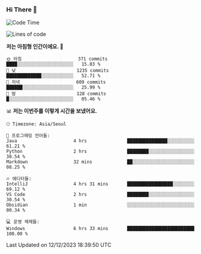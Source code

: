 ### Hi There 👋


<!---
- 👋 Hi, I’m @muyaaho
- 👀 I’m interested in ...
- 🌱 I’m currently learning ...
- 💞️ I’m looking to collaborate on ...
- 📫 How to reach me ...
--->
<!--- plz
muyaaho/muyaaho is a ✨ special ✨ repository because its `README.md` (this file) appears on your GitHub profile.
You can click the Preview link to take a look at your changes.
<a href="https://hits.seeyoufarm.com"><img src="https://hits.seeyoufarm.com/api/count/incr/badge.svg?url=https%3A%2F%2Fgithub.com%2Fejaman&count_bg=%23000000&title_bg=%23000000&icon=github.svg&icon_color=%23FFFFFF&title=Github&edge_flat=true"/></a>
   --->
   
<!--START_SECTION:waka-->
![Code Time](http://img.shields.io/badge/Code%20Time-315%20hrs%2018%20mins-blue)

![Lines of code](https://img.shields.io/badge/%EC%A0%80%EB%8A%94%20%EC%97%AC%ED%83%9C%EA%B9%8C%EC%A7%80%20-694.9%20thousand%20%EC%A4%84%EC%9D%98%20%EC%BD%94%EB%93%9C%EB%A5%BC%20%EC%9E%91%EC%84%B1%ED%96%88%EC%96%B4%EC%9A%94.-blue)

**저는 아침형 인간이에요. 🐤** 

```text
🌞 아침                     371 commits         ████░░░░░░░░░░░░░░░░░░░░░   15.83 % 
🌆 낮　                     1235 commits        █████████████░░░░░░░░░░░░   52.71 % 
🌃 저녁                     609 commits         ██████░░░░░░░░░░░░░░░░░░░   25.99 % 
🌙 밤　                     128 commits         █░░░░░░░░░░░░░░░░░░░░░░░░   05.46 % 
```


📊 **저는 이번주를 이렇게 시간을 보냈어요.** 

```text
🕑︎ Timezone: Asia/Seoul

💬 프로그래밍 언어들: 
Java                     4 hrs               ███████████████░░░░░░░░░░   61.21 % 
Python                   2 hrs               ████████░░░░░░░░░░░░░░░░░   30.54 % 
Markdown                 32 mins             ██░░░░░░░░░░░░░░░░░░░░░░░   08.25 % 

🔥 에디터들: 
IntelliJ                 4 hrs 31 mins       █████████████████░░░░░░░░   69.12 % 
VS Code                  2 hrs               ████████░░░░░░░░░░░░░░░░░   30.54 % 
Obsidian                 1 min               ░░░░░░░░░░░░░░░░░░░░░░░░░   00.34 % 

💻 운영 체제들: 
Windows                  6 hrs 33 mins       █████████████████████████   100.00 % 
```


 Last Updated on 12/12/2023 18:39:50 UTC
<!--END_SECTION:waka-->

